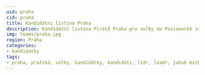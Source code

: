 ```yaml
---
uid: praha
cid: praha
title: Kandidátní listina Praha
description: Kandidátní listina Pirátů Praha pro volby do Poslanecké sněmovny 2017
img: teams/praha.jpg
region: Praha
categories:
- kandidatky
tags:
- praha, pražská, volby, kandidátky, kandidáti, lídr, leadr, jakub michálek, dana balcarová, ondřej profant, olga richterová
---
```

